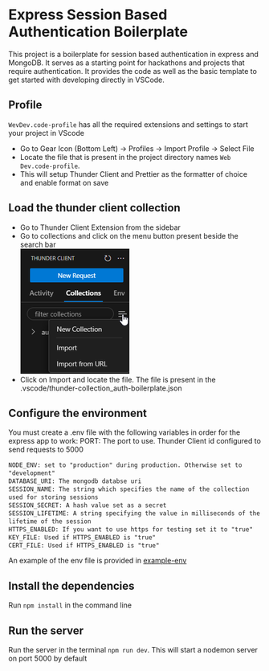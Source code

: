 # Express Session Based Authentication Boilerplate

This project is a boilerplate for session based authentication in express and MongoDB. It serves as a starting point for hackathons and projects that require authentication. It provides the code as well as the basic template to get started with developing directly in VSCode.

## Profile

`WevDev.code-profile` has all the required extensions and settings to start your project in VScode

- Go to Gear Icon (Bottom Left) -> Profiles -> Import Profile -> Select File
- Locate the file that is present in the project directory names `Web Dev.code-profile`.
- This will setup Thunder Client and Prettier as the formatter of choice and enable format on save

## Load the thunder client collection

- Go to Thunder Client Extension from the sidebar
- Go to collections and click on the menu button present beside the search bar  
  ![Screenshot showing how to locate the menu](image.png)
- Click on Import and locate the file. The file is present in the .vscode/thunder-collection_auth-boilerplate.json

## Configure the environment

You must create a .env file with the following variables in order for the express app to work:
PORT: The port to use. Thunder Client id configured to send requests to 5000  

```
NODE_ENV: set to "production" during production. Otherwise set to "development"
DATABASE_URI: The mongodb databse uri
SESSION_NAME: The string which specifies the name of the collection used for storing sessions  
SESSION_SECRET: A hash value set as a secret  
SESSION_LIFETIME: A string specifying the value in milliseconds of the lifetime of the session  
HTTPS_ENABLED: If you want to use https for testing set it to "true"  
KEY_FILE: Used if HTTPS_ENABLED is "true"  
CERT_FILE: Used if HTTPS_ENABLED is "true"
```

An example of the env file is provided in [example-env](example-env)

## Install the dependencies

Run `npm install` in the command line

## Run the server

Run the server in the terminal `npm run dev`. This will start a nodemon server on port 5000 by default
